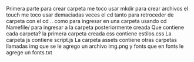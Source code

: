 Primera parte
para crear carpeta me toco usar mkdir
para crear archivos el touch
me toco usar demaciadas veces el cd tanto para retroceder de carpeta con el cd .. 
como para ingresar en una carpeta usando cd Namefile/ para ingresar a la carpeta posteriormente creada
Que contiene cada carpeta?
la primera carpeta creada css contiene estilos.css
La carpeta js contiene script.js
La carpeta assets contiene otras carpetas llamadas img que se le agrego un archivo img.png y fonts que en fonts le agrege un fonts.txt